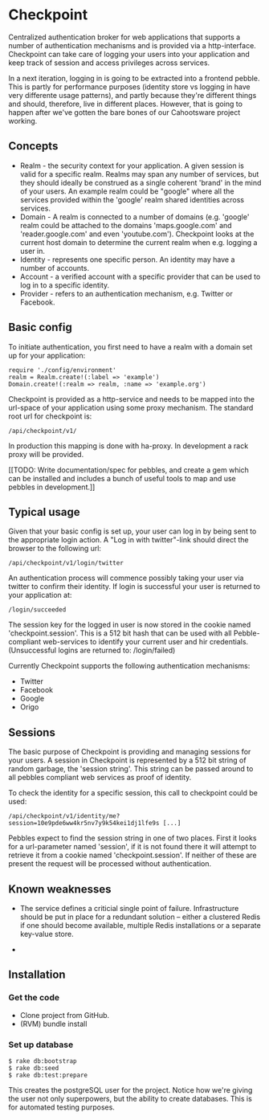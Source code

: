 # Checkpoint

Centralized authentication broker for web applications that supports a number of authentication mechanisms and is provided via a http-interface. Checkpoint can take care of logging your users into your application and keep track of session and access privileges across services.

In a next iteration, logging in is going to be extracted into a frontend pebble. This is partly for performance purposes (identity store vs logging in have very differente usage patterns), and partly because they're different things and should, therefore, live in different places. However, that is going to happen after we've gotten the bare bones of our Cahootsware project working.

## Concepts

* Realm - the security context for your application. A given session is valid for a specific realm. Realms may span any number of services, but they should ideally be construed as a single coherent 'brand' in the mind of your users. An example realm could be "google" where all the services provided within the 'google' realm shared identities across services.
* Domain - A realm is connected to a number of domains (e.g. 'google' realm could be attached to the domains 'maps.google.com' and 'reader.google.com' and even 'youtube.com'). Checkpoint looks at the current host domain to determine the current realm when e.g. logging a user in.
* Identity - represents one specific person. An identity may have a number of accounts.
* Account - a verified account with a specific provider that can be used to log in to a specific identity.
* Provider - refers to an authentication mechanism, e.g. Twitter or Facebook.

## Basic config

To initiate authentication, you first need to have a realm with a domain set up for your application:

    require './config/environment'
    realm = Realm.create!(:label => 'example')
    Domain.create!(:realm => realm, :name => 'example.org')

Checkpoint is provided as a http-service and needs to be mapped into the url-space of your application using some proxy mechanism. The standard root url for checkpoint is:

    /api/checkpoint/v1/

In production this mapping is done with ha-proxy. In development a rack proxy will be provided.

[[TODO: Write documentation/spec for pebbles, and create a gem which can be installed and includes a bunch of useful tools to map and use pebbles in development.]]

## Typical usage

Given that your basic config is set up, your user can log in by being sent to the appropriate login action. A "Log in with twitter"-link should direct the browser to the following url:

    /api/checkpoint/v1/login/twitter

An authentication process will commence possibly taking your user via twitter to confirm their identity. If login is successful your user is returned to your application at:

    /login/succeeded

The session key for the logged in user is now stored in the cookie named 'checkpoint.session'. This is a 512 bit hash that can be used with all Pebble-compliant web-services to identify your current user and hir credentials. (Unsuccessful logins are returned to: /login/failed)

Currently Checkpoint supports the following authentication mechanisms: 

* Twitter
* Facebook
* Google
* Origo

## Sessions

The basic purpose of Checkpoint is providing and managing sessions for your users. A session in Checkpoint is represented by a 512 bit string of random garbage, the 'session string'. This string can be passed around to all pebbles compliant web services as proof of identity.

To check the identity for a specific session, this call to checkpoint could be used:

    /api/checkpoint/v1/identity/me?session=10e9pde6ww4kr5nv7y9k54kei1dj1lfe9s [...]

Pebbles expect to find the session string in one of two places. First it looks for a url-parameter named 'session', if it is not found there it will attempt to retrieve it from a cookie named 'checkpoint.session'. If neither of these are present the request will be processed without authentication.

## Known weaknesses

* The service defines a criticial single point of failure. Infrastructure should be put in place for a redundant solution – either a clustered Redis if one should become available, multiple Redis installations or a separate key-value store.

* 

## Installation

### Get the code

* Clone project from GitHub.
* (RVM) bundle install

### Set up database

    $ rake db:bootstrap
    $ rake db:seed
    $ rake db:test:prepare

This creates the postgreSQL user for the project. Notice how we're giving the user not only superpowers, but the ability to create databases. This is for automated testing purposes.


